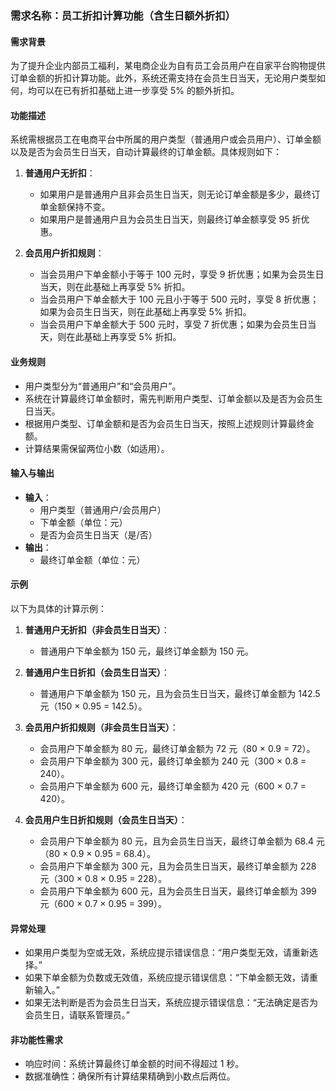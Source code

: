 ### **需求名称**：员工折扣计算功能（含生日额外折扣）

#### **需求背景**
为了提升企业内部员工福利，某电商企业为自有员工会员用户在自家平台购物提供订单金额的折扣计算功能。此外，系统还需支持在会员生日当天，无论用户类型如何，均可以在已有折扣基础上进一步享受 5% 的额外折扣。

#### **功能描述**
系统需根据员工在电商平台中所属的用户类型（普通用户或会员用户）、订单金额以及是否为会员生日当天，自动计算最终的订单金额。具体规则如下：

1. **普通用户无折扣**：
    - 如果用户是普通用户且非会员生日当天，则无论订单金额是多少，最终订单金额保持不变。
    - 如果用户是普通用户且为会员生日当天，则最终订单金额享受 95 折优惠。

2. **会员用户折扣规则**：
    - 当会员用户下单金额小于等于 100 元时，享受 9 折优惠；如果为会员生日当天，则在此基础上再享受 5% 折扣。
    - 当会员用户下单金额大于 100 元且小于等于 500 元时，享受 8 折优惠；如果为会员生日当天，则在此基础上再享受 5% 折扣。
    - 当会员用户下单金额大于 500 元时，享受 7 折优惠；如果为会员生日当天，则在此基础上再享受 5% 折扣。

#### **业务规则**
- 用户类型分为“普通用户”和“会员用户”。
- 系统在计算最终订单金额时，需先判断用户类型、订单金额以及是否为会员生日当天。
- 根据用户类型、订单金额和是否为会员生日当天，按照上述规则计算最终金额。
- 计算结果需保留两位小数（如适用）。

#### **输入与输出**
- **输入**：
    - 用户类型（普通用户/会员用户）
    - 下单金额（单位：元）
    - 是否为会员生日当天（是/否）
- **输出**：
    - 最终订单金额（单位：元）

#### **示例**
以下为具体的计算示例：

1. **普通用户无折扣（非会员生日当天）**：
    - 普通用户下单金额为 150 元，最终订单金额为 150 元。

2. **普通用户生日折扣（会员生日当天）**：
    - 普通用户下单金额为 150 元，且为会员生日当天，最终订单金额为 142.5 元（150 × 0.95 = 142.5）。

3. **会员用户折扣规则（非会员生日当天）**：
    - 会员用户下单金额为 80 元，最终订单金额为 72 元（80 × 0.9 = 72）。
    - 会员用户下单金额为 300 元，最终订单金额为 240 元（300 × 0.8 = 240）。
    - 会员用户下单金额为 600 元，最终订单金额为 420 元（600 × 0.7 = 420）。

4. **会员用户生日折扣规则（会员生日当天）**：
    - 会员用户下单金额为 80 元，且为会员生日当天，最终订单金额为 68.4 元（80 × 0.9 × 0.95 = 68.4）。
    - 会员用户下单金额为 300 元，且为会员生日当天，最终订单金额为 228 元（300 × 0.8 × 0.95 = 228）。
    - 会员用户下单金额为 600 元，且为会员生日当天，最终订单金额为 399 元（600 × 0.7 × 0.95 = 399）。

#### **异常处理**
- 如果用户类型为空或无效，系统应提示错误信息：“用户类型无效，请重新选择。”
- 如果下单金额为负数或无效值，系统应提示错误信息：“下单金额无效，请重新输入。”
- 如果无法判断是否为会员生日当天，系统应提示错误信息：“无法确定是否为会员生日，请联系管理员。”

#### **非功能性需求**
- 响应时间：系统计算最终订单金额的时间不得超过 1 秒。
- 数据准确性：确保所有计算结果精确到小数点后两位。